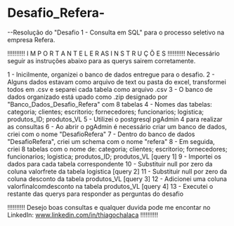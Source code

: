 # Desafio_Refera-
--Resolução do "Desafio 1 - Consulta em SQL" para o processo seletivo na empresa Refera. 

!!!!!!!!!!   I M P O R T A N T E   L E R   AS   I N S T R U Ç Õ E S   !!!!!!!!!!
Necessário seguir as instruções abaixo para as querys sairem corretamente. 

1 - Inicilmente, organizei o banco de dados entregue para o desafio. 
2 - Alguns dados estavam como arquivo de text ou pasta do excel, transformei todos em .csv e separei cada tabela como arquivo .csv
3 - O banco de dados organizado está upado como .zip designado por "Banco_Dados_Desafio_Refera" com 8 tabelas
4 - Nomes das tabelas: categoria; clientes; escritorio; fornecedores; funcionarios; logistica; produtos_ID; produtos_VL
5 - Utilizei o postgresql pgAdmin 4 para realizar as consultas 
6 - Ao abrir o pgAdmin é necessário criar um banco de dados, criei com o nome "DesafioRefera" 
7 - Dentro do banco de dados "DesafioRefera", criei um schema com o nome "refera"
8 - Em seguida, criei 8 tabelas com o nome de: categoria; clientes; escritorio; fornecedores; funcionarios; logistica; produtos_ID; produtos_VL [query 1]
9 - Importei os dados para cada tabela correspondente 
10 - Substituir null por zero da coluna valorfrete da tabela logistica [query 2]
11 - Substituir null por zero da coluna desconto da tabela produtos_VL [query 3]
12 - Adicionei uma coluna valorfinalcomdesconto na tabela produtos_VL [query 4]
13 - Executei o restante das querys para responder as perguntas do desafio

!!!!!!!!!! Desejo boas consultas e qualquer duvida pode me encontar no LinkedIn: www.linkedin.com/in/thiagochalaca !!!!!!!!!!

